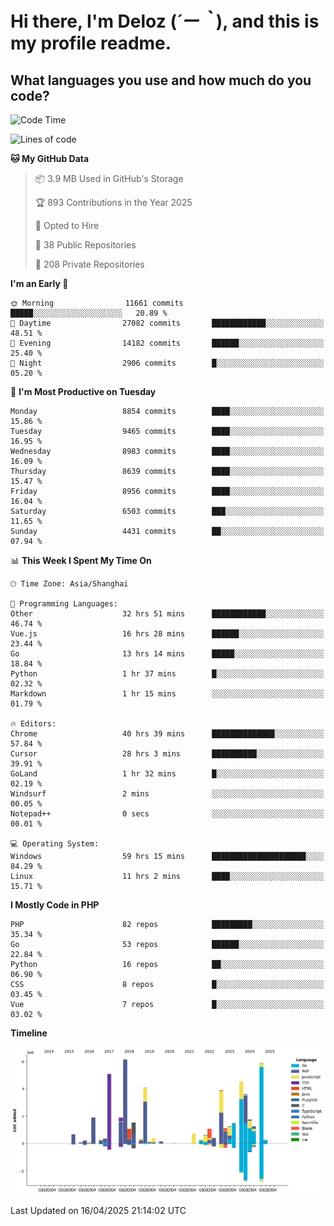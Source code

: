 # **Hi there, I'm Deloz (*´ー｀*), and this is my profile readme.**

## **What languages you use and how much do you code?**

<!--START_SECTION:waka-->
![Code Time](http://img.shields.io/badge/Code%20Time-6%2C164%20hrs%2027%20mins-blue)

![Lines of code](https://img.shields.io/badge/From%20Hello%20World%20I%27ve%20Written-52.5%20million%20lines%20of%20code-blue)

**🐱 My GitHub Data** 

> 📦 3.9 MB Used in GitHub's Storage 
 > 
> 🏆 893 Contributions in the Year 2025
 > 
> 💼 Opted to Hire
 > 
> 📜 38 Public Repositories 
 > 
> 🔑 208 Private Repositories 
 > 
**I'm an Early 🐤** 

```text
🌞 Morning                11661 commits       █████░░░░░░░░░░░░░░░░░░░░   20.89 % 
🌆 Daytime                27082 commits       ████████████░░░░░░░░░░░░░   48.51 % 
🌃 Evening                14182 commits       ██████░░░░░░░░░░░░░░░░░░░   25.40 % 
🌙 Night                  2906 commits        █░░░░░░░░░░░░░░░░░░░░░░░░   05.20 % 
```
📅 **I'm Most Productive on Tuesday** 

```text
Monday                   8854 commits        ████░░░░░░░░░░░░░░░░░░░░░   15.86 % 
Tuesday                  9465 commits        ████░░░░░░░░░░░░░░░░░░░░░   16.95 % 
Wednesday                8983 commits        ████░░░░░░░░░░░░░░░░░░░░░   16.09 % 
Thursday                 8639 commits        ████░░░░░░░░░░░░░░░░░░░░░   15.47 % 
Friday                   8956 commits        ████░░░░░░░░░░░░░░░░░░░░░   16.04 % 
Saturday                 6503 commits        ███░░░░░░░░░░░░░░░░░░░░░░   11.65 % 
Sunday                   4431 commits        ██░░░░░░░░░░░░░░░░░░░░░░░   07.94 % 
```


📊 **This Week I Spent My Time On** 

```text
🕑︎ Time Zone: Asia/Shanghai

💬 Programming Languages: 
Other                    32 hrs 51 mins      ████████████░░░░░░░░░░░░░   46.74 % 
Vue.js                   16 hrs 28 mins      ██████░░░░░░░░░░░░░░░░░░░   23.44 % 
Go                       13 hrs 14 mins      █████░░░░░░░░░░░░░░░░░░░░   18.84 % 
Python                   1 hr 37 mins        █░░░░░░░░░░░░░░░░░░░░░░░░   02.32 % 
Markdown                 1 hr 15 mins        ░░░░░░░░░░░░░░░░░░░░░░░░░   01.79 % 

🔥 Editors: 
Chrome                   40 hrs 39 mins      ██████████████░░░░░░░░░░░   57.84 % 
Cursor                   28 hrs 3 mins       ██████████░░░░░░░░░░░░░░░   39.91 % 
GoLand                   1 hr 32 mins        █░░░░░░░░░░░░░░░░░░░░░░░░   02.19 % 
Windsurf                 2 mins              ░░░░░░░░░░░░░░░░░░░░░░░░░   00.05 % 
Notepad++                0 secs              ░░░░░░░░░░░░░░░░░░░░░░░░░   00.01 % 

💻 Operating System: 
Windows                  59 hrs 15 mins      █████████████████████░░░░   84.29 % 
Linux                    11 hrs 2 mins       ████░░░░░░░░░░░░░░░░░░░░░   15.71 % 
```

**I Mostly Code in PHP** 

```text
PHP                      82 repos            █████████░░░░░░░░░░░░░░░░   35.34 % 
Go                       53 repos            ██████░░░░░░░░░░░░░░░░░░░   22.84 % 
Python                   16 repos            ██░░░░░░░░░░░░░░░░░░░░░░░   06.90 % 
CSS                      8 repos             █░░░░░░░░░░░░░░░░░░░░░░░░   03.45 % 
Vue                      7 repos             █░░░░░░░░░░░░░░░░░░░░░░░░   03.02 % 
```



**Timeline**

![Lines of Code chart](https://raw.githubusercontent.com/deloz/deloz/main/assets/bar_graph.png)


 Last Updated on 16/04/2025 21:14:02 UTC
<!--END_SECTION:waka-->
